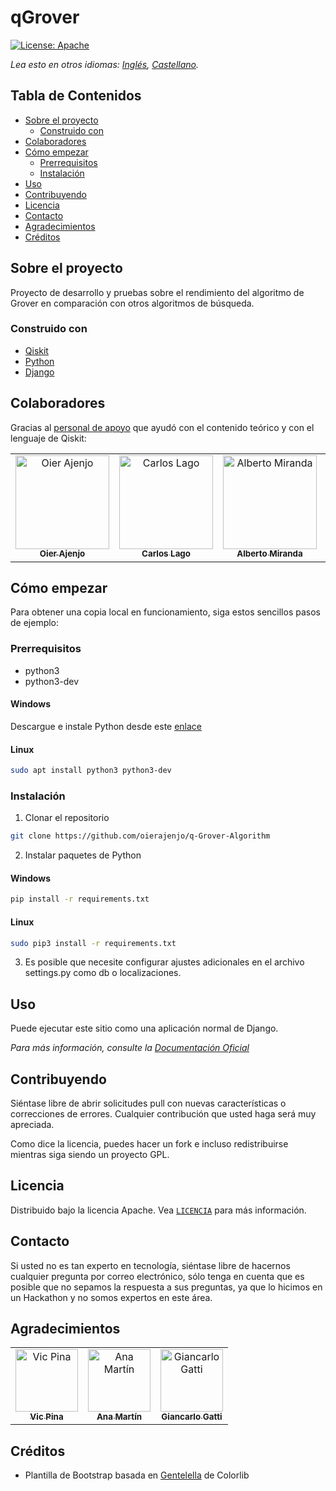 # qGrover

[![License: Apache][license-shield]][license-url]

*Lea esto en otros idiomas: [Inglés](README.md), [Castellano](README.es.md).*

<!-- TABLE OF CONTENTS -->
## Tabla de Contenidos

* [Sobre el proyecto](#sobre-el-proyecto)
  * [Construido con](#construido-con)
* [Colaboradores](#colaboradores)
* [Cómo empezar](#cmo-empezar)
  * [Prerrequisitos](#prerrequisitos)
  * [Instalación](#instalacin)
* [Uso](#uso)
* [Contribuyendo](#contribuyendo)
* [Licencia](#licencia)
* [Contacto](#contacto)
* [Agradecimientos](#agradecimientos)
* [Créditos](#crditos)



<!-- ABOUT THE PROJECT -->
## Sobre el proyecto

Proyecto de desarrollo y pruebas sobre el rendimiento del algoritmo de Grover
en comparación con otros algoritmos de búsqueda.

### Construido con
* [Qiskit](https://qiskit.org/)
* [Python](https://www.python.org/)
* [Django](https://www.djangoproject.com/)

<!-- CONTRIBUTORS -->
## Colaboradores

Gracias al [personal de apoyo](#acknowledgements) que ayudó con el contenido teórico y con el lenguaje de Qiskit:

<!-- ALL-CONTRIBUTORS-LIST:START - Do not remove or modify this section -->
<!-- prettier-ignore -->
<table align="center">
  <tr>
    <td align="center"><a href="https://github.com/oierajenjo">
        <img src="https://avatars1.githubusercontent.com/u/25632727?s=400&v=4"
        width="150px;" alt="Oier Ajenjo"/><br/><sub><b>Oier Ajenjo</b></sub></a><br/></td>
    <td align="center"><a href="https://github.com/carloslago">
        <img src="https://avatars2.githubusercontent.com/u/15263623?s=400&v=4" 
        width="150px;" alt="Carlos Lago"/><br/><sub><b>Carlos Lago</b></sub></a><br/></td>
    <td align="center"><a href="https://github.com/AlbertoMGV">
        <img src="https://avatars2.githubusercontent.com/u/31722793?s=400&v=4"
        width="150px;" alt="Alberto Miranda"/><br/><sub><b>Alberto Miranda</b></sub></a><br/></td>
    <td align="center"><a href="https://github.com/aitormorais">
        <img src="https://avatars3.githubusercontent.com/u/43671531?s=400&v=4"
         width="150px;" alt="Aitor Morais"/><br/><sub><b>Aitor Morais</b></sub></a><br/></td>
    <td align="center"><a href="https://github.com/rafaelromon">
        <img src="https://avatars0.githubusercontent.com/u/15263554?s=400&v=4" 
        width="150px;" alt="Rafael Romón"/><br /><sub><b>Rafael Romón</b></sub></a><br/></td>
  </tr>
</table>

<!-- ALL-CONTRIBUTORS-LIST:END -->

<!-- GETTING STARTED -->
## Cómo empezar

Para obtener una copia local en funcionamiento, siga estos sencillos pasos de ejemplo:

### Prerrequisitos
* python3
* python3-dev
#### Windows
Descargue e instale Python desde este [enlace](https://www.python.org/downloads/windows/)
#### Linux
```sh
sudo apt install python3 python3-dev
```

### Instalación

1. Clonar el repositorio
```sh
git clone https://github.com/oierajenjo/q-Grover-Algorithm
```

2. Instalar paquetes de Python
#### Windows
```sh
pip install -r requirements.txt
```
#### Linux
```sh
sudo pip3 install -r requirements.txt
```

3. Es posible que necesite configurar ajustes adicionales en el archivo settings.py como db o localizaciones.


<!-- USAGE EXAMPLES -->
## Uso

Puede ejecutar este sitio como una aplicación normal de Django.

_Para más información, consulte la [Documentación Oficial](https://www.djangoproject.com/start/)_


<!-- CONTRIBUTING -->
## Contribuyendo

Siéntase libre de abrir solicitudes pull con nuevas características o correcciones de errores. 
Cualquier contribución que usted haga será muy apreciada.

Como dice la licencia, puedes hacer un fork e incluso redistribuirse mientras siga siendo un proyecto GPL. 


<!-- LICENSE -->
## Licencia

Distribuido bajo la licencia Apache. Vea [`LICENCIA`](LICENSE) para más información.

<!-- CONTACT -->
## Contacto

Si usted no es tan experto en tecnología, siéntase libre de hacernos cualquier pregunta por correo electrónico, 
sólo tenga en cuenta que es posible que no sepamos la respuesta a sus preguntas, ya que lo hicimos en un Hackathon 
y no somos expertos en este área.


## Agradecimientos

<table align="center">
  <tr>
    <td align="center"><a href="https://github.com/VicPinaCanelles">
        <img src="https://avatars0.githubusercontent.com/u/55274463?s=400&v=4"
        width="100px;" alt="Vic Pina"/><br/><sub><b>Vic Pina</b></sub></a><br/></td>
    <td align="center"><a href="https://github.com/amartinfer">
        <img src="https://avatars1.githubusercontent.com/u/7209496?s=400&v=4" 
        width="100px;" alt="Ana Martín"/><br/><sub><b>Ana Martín</b></sub></a><br/></td>
    <td align="center"><a href="https://www.researchgate.net/profile/Giancarlo_Gatti">
        <img src="https://i1.rgstatic.net/ii/profile.image/784553258012674-1564063481856_Q512/Giancarlo_Gatti.jpg"
        width="100px;" alt="Giancarlo Gatti"/><br/><sub><b>Giancarlo Gatti</b></sub></a><br/></td>
  </tr>
</table>


## Créditos

- Plantilla de Bootstrap basada en [Gentelella](https://github.com/ColorlibHQ/gentelella) de Colorlib



<!-- MARKDOWN LINKS & IMAGES -->
<!-- https://www.markdownguide.org/basic-syntax/#reference-style-links -->
[license-shield]: https://img.shields.io/badge/License-Apache%202.0-orange.svg
[license-url]: https://github.com/oierajenjo/q-Grover-Algorithm/blob/master/LICENSE